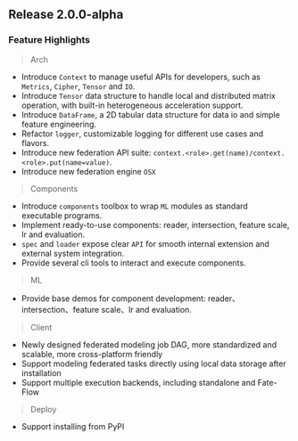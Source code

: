 ## Release 2.0.0-alpha
### Feature Highlights
> Arch
* Introduce `Context` to manage useful APIs for developers, such as `Metrics`, `Cipher`, `Tensor` and `IO`.
* Introduce `Tensor` data structure to handle local and distributed matrix operation, with built-in heterogeneous acceleration support. 
* Introduce `DataFrame`, a 2D tabular data structure for data io and simple feature engineering.
* Refactor `logger`, customizable logging for different use cases and flavors.
* Introduce new federation API suite: `context.<role>.get(name)/context.<role>.put(name=value)`.
* Introduce new federation engine `OSX`

> Components
* Introduce `components` toolbox to wrap `ML` modules as standard executable programs.
* Implement ready-to-use components: reader, intersection, feature scale, lr and evaluation. 
* `spec` and `loader` expose clear `API` for smooth internal extension and external system integration. 
* Provide several cli tools to interact and execute components.

> ML
* Provide base demos for component development: reader、intersection、feature scale、lr and evaluation.

> Client
* Newly designed federated modeling job DAG, more standardized and scalable, more cross-platform friendly
* Support modeling federated tasks directly using local data storage after installation
* Support multiple execution backends, including standalone and Fate-Flow

> Deploy
* Support installing from PyPI

